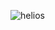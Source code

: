 ![helios](https://github.com/yuankong666/Ultimate-RAT-Collection/assets/128066597/a815aa30-620d-4bf3-b588-f23e27481cff)
